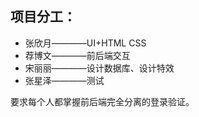 ## 项目分工：
- 张欣月————UI+HTML CSS
- 荐博文————前后端交互
- 宋丽丽————设计数据库、设计特效
- 张星泽————测试  

要求每个人都掌握前后端完全分离的登录验证。
